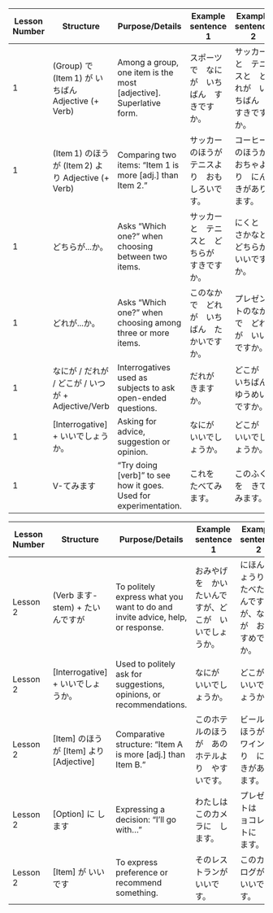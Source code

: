 Lesson Number	| Structure	| Purpose/Details	| Example sentence 1	| Example sentence 2| 
--- | --- | --- | --- |--- | 
1 |	(Group) で (Item 1) が いちばん Adjective (+ Verb)	| Among a group, one item is the most [adjective]. Superlative form.| 	スポーツ　で　なに　が　いちばん　すきですか。|	サッカーと　テニスと　どれが　いちばん　すきですか。| 
1	| (Item 1) のほうが (Item 2) より Adjective (+ Verb) | 	Comparing two items: “Item 1 is more [adj.] than Item 2.”	| サッカーのほうが　テニスより　おもしろいです。	| コーヒーのほうが　おちゃより　にんきがあります。| 
1	| どちらが...か。	| Asks “Which one?” when choosing between two items.	| サッカーと　テニスと　どちらが　すきですか。| 	にくと　さかなと　どちらが　いいですか。| 
1	| どれが...か。	| Asks “Which one?” when choosing among three or more items.	| このなかで　どれが　いちばん　たかいですか。| 	プレゼントのなかで　どれが　いいですか。| 
1	| なにが / だれが / どこが / いつが + Adjective/Verb	| Interrogatives used as subjects to ask open-ended questions.	| だれが　きますか。	| どこが　いちばん　ゆうめいですか。| 
1	|  [Interrogative] + いいでしょうか。 | 	Asking for advice, suggestion or opinion. | 	なにが　いいでしょうか。	| どこが　いいでしょうか。| 
1	| V-てみます	| “Try doing [verb]” to see how it goes. Used for experimentation.	| これを　たべてみます。	| このふくを　きてみます。| 



| Lesson Number | Structure                            | Purpose/Details                                                               | Example sentence 1          | Example sentence 2             |
| ------------- | ------------------------------------ | ----------------------------------------------------------------------------- | --------------------------- | ------------------------------ |
| Lesson 2      | (Verb ます-stem) + たいんですが              | To politely express what you want to do and invite advice, help, or response. | おみやげを　かいたいんですが、どこが　いいでしょうか。 | にほんりょうりを　たべたいんですが、なにが　おすすめですか。 |
| Lesson 2      | \[Interrogative] + いいでしょうか。          | Used to politely ask for suggestions, opinions, or recommendations.           | なにが　いいでしょうか。                | どこが　いいでしょうか。                   |
| Lesson 2      | \[Item] のほうが \[Item] より \[Adjective] | Comparative structure: “Item A is more \[adj.] than Item B.”                  | このホテルのほうが　あのホテルより　やすいです。    | ビールのほうが　ワインより　にんきがあります。        |
| Lesson 2      | \[Option] に します                      | Expressing a decision: “I’ll go with…”                                        | わたしは　このカメラに　します。            | プレゼントは　チョコレートに　します。            |
| Lesson 2      | \[Item] が いいです                       | To express preference or recommend something.                                 | そのレストランが　いいです。              | このカタログが　いいです。                  |
